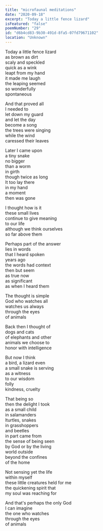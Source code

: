 ```yaml
---
title: "microfaunal meditations"
date: "2020-09-18"
excerpt: "Today a little fence lizard"
isFeatured: "false"
poemNumber: "29"
id: "d6b4cd83-9b30-491d-8fa5-07fd79671102"
location: "Unknown"
---
```


Today a little fence lizard  
as brown as dirt  
scaly and speckled  
quick as a wink  
leapt from my hand  
it made me laugh  
the leaping seemed  
so wonderfully  
spontaneous

And that proved all  
I needed to  
let down my guard  
and let the day  
become a song  
the trees were singing  
while the wind  
caressed their leaves

Later I came upon  
a tiny snake  
no bigger  
than a worm  
in girth  
though twice as long  
It too lay there  
in my hand  
a moment  
then was gone

I thought how is it  
these small lives  
continue to give meaning  
to our life  
although we think ourselves  
so far above them

Perhaps part of the answer  
lies in words  
that I heard spoken  
years ago  
the words had context  
then but seem  
as true now  
as significant  
as when I heard them

The thought is simple  
God who watches all  
watches us always  
through the eyes  
of animals

Back then I thought of  
dogs and cats  
of elephants and other  
animals we choose to  
honor with intelligence

But now I think  
a bird, a lizard even  
a small snake is serving  
as a witness  
to our wisdom  
folly  
kindness, cruelty

That being so  
then the delight I took  
as a small child  
in salamanders  
lturtles, snakes  
in grasshoppers  
and beetles  
in part came from  
the sense of being seen  
by God or by the living  
world outside  
beyond the confines  
of the home

Not sensing yet the life  
within myself  
these little creatures held for me  
the quickening spirit that  
my soul was reaching for

And that's perhaps the only God  
I can imagine  
the one who watches  
through the eyes  
of animals
